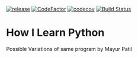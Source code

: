 [![release](https://img.shields.io/badge/release-early-green.svg)]() [![CodeFactor](https://www.codefactor.io/repository/github/ramlaxman/how-i-learn-python/badge)](https://www.codefactor.io/repository/github/ramlaxman/how-i-learn-python)  [![codecov](https://codecov.io/gh/ramlaxman/How-I-Learn-Python/branch/master/graph/badge.svg)](https://codecov.io/gh/ramlaxman/How-I-Learn-Python) [![Build Status](https://travis-ci.org/ramlaxman/how-i-learn-python.svg?branch=master)](https://travis-ci.org/ramlaxman/how-i-learn-python)

# How I Learn Python
Possible Variations of same program by Mayur Patil

